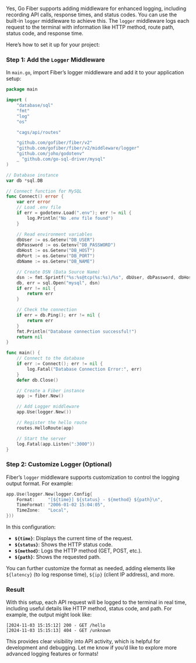 Yes, Go Fiber supports adding middleware for enhanced logging, including recording API calls, response times, and status codes. You can use the built-in `logger` middleware to achieve this. The `logger` middleware logs each request to the terminal with information like HTTP method, route path, status code, and response time.

Here’s how to set it up for your project:

### Step 1: Add the `Logger` Middleware

In `main.go`, import Fiber’s logger middleware and add it to your application setup:

```go
package main

import (
	"database/sql"
	"fmt"
	"log"
	"os"

	"cags/api/routes"

	"github.com/gofiber/fiber/v2"
	"github.com/gofiber/fiber/v2/middleware/logger"
	"github.com/joho/godotenv"
	_ "github.com/go-sql-driver/mysql"
)

// Database instance
var db *sql.DB

// Connect function for MySQL
func Connect() error {
	var err error
	// Load .env file
	if err = godotenv.Load(".env"); err != nil {
		log.Println("No .env file found")
	}

	// Read environment variables
	dbUser := os.Getenv("DB_USER")
	dbPassword := os.Getenv("DB_PASSWORD")
	dbHost := os.Getenv("DB_HOST")
	dbPort := os.Getenv("DB_PORT")
	dbName := os.Getenv("DB_NAME")

	// Create DSN (Data Source Name)
	dsn := fmt.Sprintf("%s:%s@tcp(%s:%s)/%s", dbUser, dbPassword, dbHost, dbPort, dbName)
	db, err = sql.Open("mysql", dsn)
	if err != nil {
		return err
	}

	// Check the connection
	if err = db.Ping(); err != nil {
		return err
	}
	fmt.Println("Database connection successful!")
	return nil
}

func main() {
	// Connect to the database
	if err := Connect(); err != nil {
		log.Fatal("Database Connection Error:", err)
	}
	defer db.Close()

	// Create a Fiber instance
	app := fiber.New()

	// Add Logger middleware
	app.Use(logger.New())

	// Register the hello route
	routes.HelloRoute(app)

	// Start the server
	log.Fatal(app.Listen(":3000"))
}
```

### Step 2: Customize Logger (Optional)

Fiber’s `logger` middleware supports customization to control the logging output format. For example:

```go
app.Use(logger.New(logger.Config{
	Format:     "[${time}] ${status} - ${method} ${path}\n",
	TimeFormat: "2006-01-02 15:04:05",
	TimeZone:   "Local",
}))
```

In this configuration:
- **`${time}`**: Displays the current time of the request.
- **`${status}`**: Shows the HTTP status code.
- **`${method}`**: Logs the HTTP method (GET, POST, etc.).
- **`${path}`**: Shows the requested path.

You can further customize the format as needed, adding elements like `${latency}` (to log response time), `${ip}` (client IP address), and more.

### Result

With this setup, each API request will be logged to the terminal in real time, including useful details like HTTP method, status code, and path. For example, the output might look like:

```
[2024-11-03 15:15:12] 200 - GET /hello
[2024-11-03 15:15:13] 404 - GET /unknown
```

This provides clear visibility into API activity, which is helpful for development and debugging. Let me know if you’d like to explore more advanced logging features or formats!
